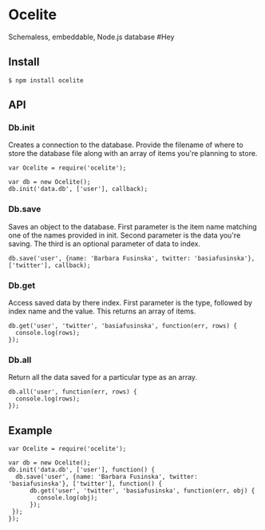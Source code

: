 # Ocelite

Schemaless, embeddable, Node.js database
#Hey
## Install
```
$ npm install ocelite
```

## API
### Db.init
Creates a connection to the database. Provide the filename of where to store the database file along with an array of items you're planning to store. 

```
var Ocelite = require('ocelite');

var db = new Ocelite();
db.init('data.db', ['user'], callback);
```
### Db.save
Saves an object to the database. First parameter is the item name matching one of the names provided in init. Second parameter is the data you're saving. The third is an optional parameter of data to index. 
```
db.save('user', {name: 'Barbara Fusinska', twitter: 'basiafusinska'}, ['twitter'], callback);
```
### Db.get
Access saved data by there index. First parameter is the type, followed by index name and the value. This returns an array of items.
```
db.get('user', 'twitter', 'basiafusinska', function(err, rows) { 
  console.log(rows);
});
```
### Db.all
Return all the data saved for a particular type as an array.
```
db.all('user', function(err, rows) { 
  console.log(rows);
});
```

## Example
```
var Ocelite = require('ocelite');

var db = new Ocelite();
db.init('data.db', ['user'], function() {
  db.save('user', {name: 'Barbara Fusinska', twitter: 'basiafusinska'}, ['twitter'], function() {
      db.get('user', 'twitter', 'basiafusinska', function(err, obj) {
        console.log(obj);
      });
 });
});

```

